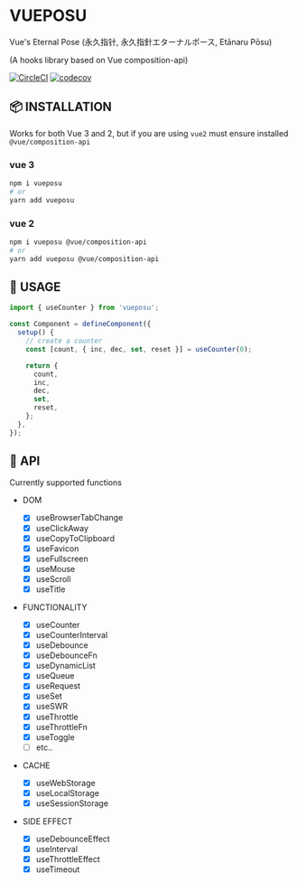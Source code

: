 <p align="center">

# VUEPOSU

Vue's Eternal Pose (永久指针, 永久指針エターナルポース, Etānaru Pōsu)

(A hooks library based on Vue composition-api)

[![CircleCI](https://circleci.com/gh/Awesome-Creators/vueposu/tree/develop.svg?style=svg&circle-token=74859479154a741060b1bd036508b21782ae7424)](https://app.circleci.com/pipelines/github/Awesome-Creators/vueposu?branch=develop) [![codecov](https://codecov.io/gh/Awesome-Creators/vueposu/branch/develop/graph/badge.svg?token=FA4WQGNR20)](https://codecov.io/gh/Awesome-Creators/vueposu)

</p>

## 📦 INSTALLATION

Works for both Vue 3 and 2, but if you are using `vue2` must ensure installed `@vue/composition-api`

### vue 3

```bash
npm i vueposu
# or
yarn add vueposu
```

### vue 2

```bash
npm i vueposu @vue/composition-api
# or
yarn add vueposu @vue/composition-api
```

## 🍳 USAGE

```ts
import { useCounter } from 'vueposu';

const Component = defineComponent({
  setup() {
    // create a counter
    const [count, { inc, dec, set, reset }] = useCounter(0);

    return {
      count,
      inc,
      dec,
      set,
      reset,
    };
  },
});
```

## 🚀 API

Currently supported functions

- DOM

  <!-- - [ ] useAudio -->

  - [x] useBrowserTabChange
  - [x] useClickAway
  - [x] useCopyToClipboard
  - [x] useFavicon
  - [x] useFullscreen
  - [x] useMouse
  - [x] useScroll
  - [x] useTitle

- FUNCTIONALITY

  <!-- - [ ] useCalculator -->

  - [x] useCounter
  - [x] useCounterInterval
  - [x] useDebounce
  - [x] useDebounceFn
  - [x] useDynamicList
  <!-- - [ ] useEventEmitter -->
  - [x] useQueue
  <!-- - [ ] useRaf -->
  - [x] useRequest
  - [x] useSet
  - [x] useSWR
  - [x] useThrottle
  - [x] useThrottleFn
  - [x] useToggle
  <!-- - [ ] useTrace -->
  - [ ] etc..

- CACHE

  <!-- - [ ] useCookie -->

  - [x] useWebStorage
  - [x] useLocalStorage
  - [x] useSessionStorage

- SIDE EFFECT

  - [x] useDebounceEffect
  - [x] useInterval
  - [x] useThrottleEffect
  - [x] useTimeout
